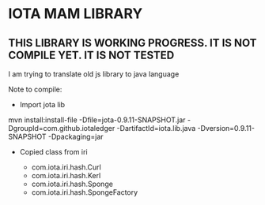 # IOTA MAM LIBRARY

## THIS LIBRARY IS WORKING PROGRESS. IT IS NOT COMPILE YET. IT IS NOT TESTED

I am trying to translate old js library to java language

Note to compile:
* Import jota lib

mvn install:install-file -Dfile=jota-0.9.11-SNAPSHOT.jar -DgroupId=com.github.iotaledger -DartifactId=iota.lib.java -Dversion=0.9.11-SNAPSHOT -Dpackaging=jar

* Copied class from iri

  - com.iota.iri.hash.Curl
  - com.iota.iri.hash.Kerl
  - com.iota.iri.hash.Sponge
  - com.iota.iri.hash.SpongeFactory